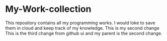 # My-Work-collection
This repository contains all my programming works. I would loke to save them in cloud and keep track of my knowledge.
This is my second change
This is the third change from github ui and my parent is the second change.
